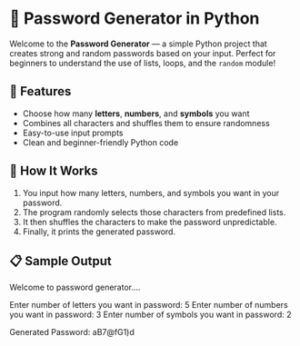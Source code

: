# 🔐 Password Generator in Python

Welcome to the **Password Generator** — a simple Python project that creates strong and random passwords based on your input. Perfect for beginners to understand the use of lists, loops, and the `random` module!

## 🧠 Features

- Choose how many **letters**, **numbers**, and **symbols** you want
- Combines all characters and shuffles them to ensure randomness
- Easy-to-use input prompts
- Clean and beginner-friendly Python code

## 📌 How It Works

1. You input how many letters, numbers, and symbols you want in your password.
2. The program randomly selects those characters from predefined lists.
3. It then shuffles the characters to make the password unpredictable.
4. Finally, it prints the generated password.



## 📋 Sample Output

Welcome to password generator....

Enter number of letters you want in password: 
5
Enter number of numbers you want in password: 
3
Enter number of symbols you want in password: 
2

Generated Password: 
aB7@fG1)d

